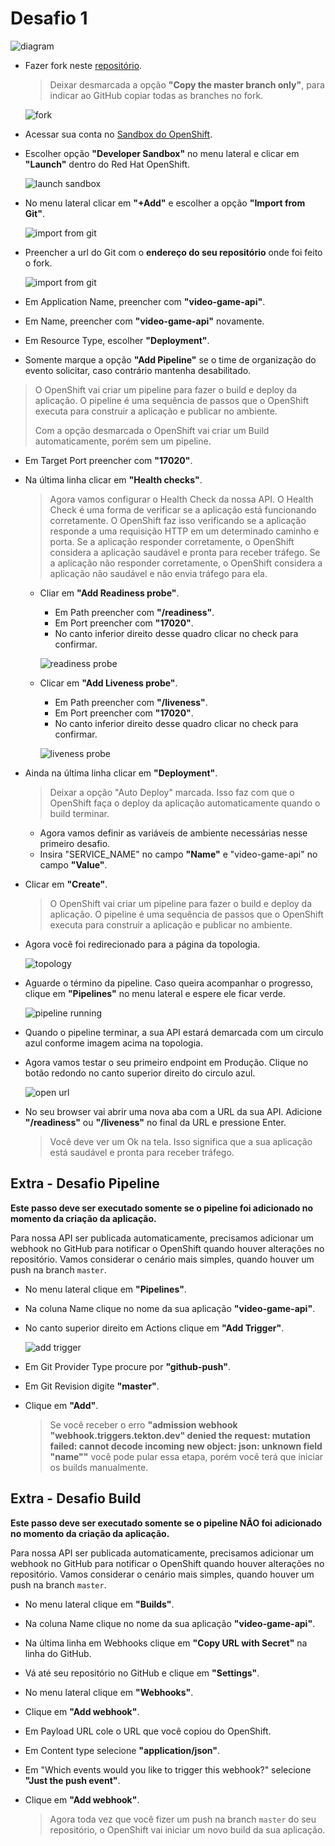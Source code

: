 # Desafio 1

![diagram](/assets/diagrams/diagram_1.jpeg)

- Fazer fork neste [repositório](https://github.com/gandarez/redhat-meetup-2024-04-02).

  > Deixar desmarcada a opção **"Copy the master branch only"**, para indicar ao GitHub copiar todas as branches no fork.

  ![fork](/assets/screenshots/Screenshot_fork.png)

- Acessar sua conta no [Sandbox do OpenShift](https://console.redhat.com/openshift/sandbox).
- Escolher opção **"Developer Sandbox"** no menu lateral e clicar em **"Launch"** dentro do Red Hat OpenShift.

    ![launch sandbox](/assets/screenshots/Screenshot_launch_sandbox.png)

- No menu lateral clicar em **"+Add"** e escolher a opção **"Import from Git"**.

    ![import from git](/assets/screenshots/Screenshot_import_from_git.png)

- Preencher a url do Git com o **endereço do seu repositório** onde foi feito o fork.

    ![import from git](/assets/screenshots/Screenshot_import_from_git_2.png)

- Em Application Name, preencher com **"video-game-api"**.
- Em Name, preencher com **"video-game-api"** novamente.
- Em Resource Type, escolher **"Deployment"**.
- Somente marque a opção **"Add Pipeline"** se o time de organização do evento solicitar, caso contrário mantenha desabilitado.

> O OpenShift vai criar um pipeline para fazer o build e deploy da aplicação. O pipeline é uma sequência de passos que o OpenShift executa para construir a aplicação e publicar no ambiente.
>
> Com a opção desmarcada o OpenShift vai criar um Build automaticamente, porém sem um pipeline.

- Em Target Port preencher com **"17020"**.
- Na última linha clicar em **"Health checks"**.

  > Agora vamos configurar o Health Check da nossa API. O Health Check é uma forma de verificar se a aplicação está funcionando corretamente. O OpenShift faz isso verificando se a aplicação responde a uma requisição HTTP em um determinado caminho e porta. Se a aplicação responder corretamente, o OpenShift considera a aplicação saudável e pronta para receber tráfego. Se a aplicação não responder corretamente, o OpenShift considera a aplicação não saudável e não envia tráfego para ela.

  - Cliar em **"Add Readiness probe"**.
    - Em Path preencher com **"/readiness"**.
    - Em Port preencher com **"17020"**.
    - No canto inferior direito desse quadro clicar no check para confirmar.

    ![readiness probe](/assets/screenshots/Screenshot_readiness_probe.png)

  - Clicar em **"Add Liveness probe"**.
    - Em Path preencher com **"/liveness"**.
    - Em Port preencher com **"17020"**.
    - No canto inferior direito desse quadro clicar no check para confirmar.

    ![liveness probe](/assets/screenshots/Screenshot_liveness_probe.png)

- Ainda na última linha clicar em **"Deployment"**.

  > Deixar a opção "Auto Deploy" marcada. Isso faz com que o OpenShift faça o deploy da aplicação automaticamente quando o build terminar.

  - Agora vamos definir as variáveis de ambiente necessárias nesse primeiro desafio.
  - Insira "SERVICE_NAME" no campo **"Name"** e "video-game-api" no campo **"Value"**.

- Clicar em **"Create"**.

    > O OpenShift vai criar um pipeline para fazer o build e deploy da aplicação. O pipeline é uma sequência de passos que o OpenShift executa para construir a aplicação e publicar no ambiente.

- Agora você foi redirecionado para a página da topologia.

  ![topology](/assets/screenshots/Screenshot_topology.png)

- Aguarde o término da pipeline. Caso queira acompanhar o progresso, clique em **"Pipelines"** no menu lateral e espere ele ficar verde.

    ![pipeline running](/assets/screenshots/Screenshot_pipeline_running.png)

- Quando o pipeline terminar, a sua API estará demarcada com um circulo azul conforme imagem acima na topologia.
- Agora vamos testar o seu primeiro endpoint em Produção. Clique no botão redondo no canto superior direito do circulo azul.

  ![open url](/assets/screenshots/Screenshot_open_url.png)

- No seu browser vai abrir uma nova aba com a URL da sua API. Adicione **"/readiness"** ou **"/liveness"** no final da URL e pressione Enter.

  > Você deve ver um Ok na tela. Isso significa que a sua aplicação está saudável e pronta para receber tráfego.

## Extra - Desafio Pipeline

**Este passo deve ser executado somente se o pipeline foi adicionado no momento da criação da aplicação.**

Para nossa API ser publicada automaticamente, precisamos adicionar um webhook no GitHub para notificar o OpenShift quando houver alterações no repositório. Vamos considerar o cenário mais simples, quando houver um push na branch `master`.

- No menu lateral clique em **"Pipelines"**.
- Na coluna Name clique no nome da sua aplicação **"video-game-api"**.
- No canto superior direito em Actions clique em **"Add Trigger"**.

  ![add trigger](/assets/screenshots/Screenshot_add_trigger.png)

- Em Git Provider Type procure por **"github-push"**.
- Em Git Revision digite **"master"**.
- Clique em **"Add"**.

  > Se você receber o erro **"admission webhook "webhook.triggers.tekton.dev" denied the request: mutation failed: cannot decode incoming new object: json: unknown field "name""** você pode pular essa etapa, porém você terá que iniciar os builds manualmente.

## Extra - Desafio Build

**Este passo deve ser executado somente se o pipeline NÃO foi adicionado no momento da criação da aplicação.**

Para nossa API ser publicada automaticamente, precisamos adicionar um webhook no GitHub para notificar o OpenShift quando houver alterações no repositório. Vamos considerar o cenário mais simples, quando houver um push na branch `master`.

- No menu lateral clique em **"Builds"**.
- Na coluna Name clique no nome da sua aplicação **"video-game-api"**.
- Na última linha em Webhooks clique em **"Copy URL with Secret"** na linha do GitHub.
- Vá até seu repositório no GitHub e clique em **"Settings"**.
- No menu lateral clique em **"Webhooks"**.
- Clique em **"Add webhook"**.
- Em Payload URL cole o URL que você copiou do OpenShift.
- Em Content type selecione **"application/json"**.
- Em "Which events would you like to trigger this webhook?" selecione **"Just the push event"**.
- Clique em **"Add webhook"**.

  > Agora toda vez que você fizer um push na branch `master` do seu repositório, o OpenShift vai iniciar um novo build da sua aplicação.
